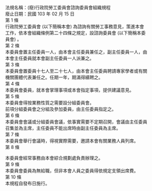 法規名稱：(廢)行政院勞工委員會諮詢委員會組織規程  
廢止日期：民國 103 年 02 月 15 日  
第 1 條  
行政院勞工委員會 (以下簡稱本會) 為諮詢有關勞工事務意見，策進本會  
工作，依本會組織條例第二十四條之規定，設諮詢委員會 (以下簡稱本委  
員會) 。  
第 2 條  
本委員會置主任委員一人，由本會主任委員兼任之，副主任委員一人，由  
本會主任委員就本會副主任委員一人派兼之。  
第 3 條  
本委員會置委員十七人至二十七人，由本會主任委員聘請專家學者或有關  
機關團體代表兼任之。任期一年，期滿得續聘之。  
第 4 條  
本委員會委員，就本會掌理事項或本會指定事項，提供建議意見。  
第 5 條  
本委員會得按業務性質之需要設分組委員會。  
前項分組委員會之分組及參加委員，由主任委員指定之。  
第 6 條  
本委員會會議或分組委員會議，依事實需要不定期召開，會議由主任委員  
召集並為主席，主任委員不能出席時由副主任委員為主席。  
第 7 條  
本委員會舉行會議時，得視實際需要，邀請本會有關業務人員列席。  
第 8 條  


本委員會經常事務由本會綜合規劃處負責辦理之。  
第 9 條  
本委員會委員為無給職，但非本會人員之委員得依規定支領出席費。  
第 10 條  
本規程自發布日施行。  


